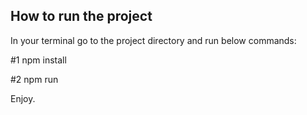 ## How to run the project

In your terminal go to the project directory and run below commands:

#1 npm install

#2 npm run

Enjoy. 
